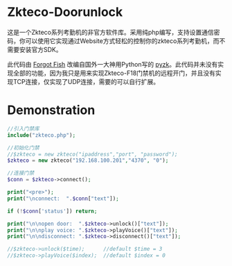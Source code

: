 # Zkteco-Doorunlock

这是一个Zkteco系列考勤机的非官方软件库。采用纯php编写，支持设置通信密码，你可以使用它实现通过Website方式轻松的控制你的zkteco系列考勤机，而不需要安装官方SDK。

此代码由 [Forgot Fish](https://www.doffish.com) 改编自国外一大神用Python写的 [pyzk](https://github.com/fananimi/pyzk)。此代码并未没有实现全部的功能，因为我只是用来实现Zkteco-F18门禁机的远程开门，并且没有实现TCP连接，仅实现了UDP连接，需要的可以自行扩展。

# Demonstration

```php
//引入门禁库
include("zkteco.php");

//初始化门禁
//$zkteco = new zkteco("ipaddress","port", "password");
$zkteco = new zkteco("192.168.100.201","4370", "0");

//连接门禁
$conn = $zkteco->connect();

print("<pre>");
print("\nconnect:  ".$conn["text"]);

if (!$conn['status']) return;

print("\n\nopen door:  ".$zkteco->unlock()["text"]);
print("\n\nplay voice: ".$zkteco->playVoice()["text"]);
print("\n\ndisconnect: ".$zkteco->disconnect()["text"]);

//$zkteco->unlock($time);      //default $time = 3
//$zkteco->playVoice($index);  //default $index = 0
```
